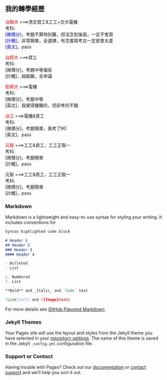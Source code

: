 ## 我的轉學經歷

<span style="color:red;">台聯大</span>
===>清交資工&工工+交大電機
    <br>考科:
    <br><span style="color:blue;">[微積分]</span>，考題不算特別難，但沒念到後面，一定不會寫
    <br><span style="color:blue;">[計概]</span>，非常簡單，全選擇，有念書寫考古一定部會太差
    <br><span style="color:blue;">[英文]</span>，pass


<span style="color:red;">台師大</span>
===>資工
    <br>考科:
    <br>[微積分]，考題中等偏易
    <br>[計概]，超級難，全申論


<span style="color:red;">彰師大</span>
===>電機
    <br>考科:
    <br>[微積分]，考題中等
    <br>[英文]，我覺得蠻難的，但卻考的不錯


<span style="color:red;">淡江</span>
===>電機&資工
    <br>考科:
    <br>[微積分]，考題簡單，我考了90
    <br>[英文]，pass

    
<span style="color:red;">元智</span>
===>工工&資工，工工正取一
    <br>考科:
    <br>[微積分]，考題簡單
    <br>[計概]，pass

元智
===>工工&資工，工工正取一
    <br>考科:
    <br>[微積分]，考題簡單
    <br>[計概]，pass




### Markdown

Markdown is a lightweight and easy-to-use syntax for styling your writing. It includes conventions for

```markdown
Syntax highlighted code block

# Header 1
## Header 2
### Header 3
#### Header 4

- Bulleted
- List

1. Numbered
2. List

**Bold** and _Italic_ and `Code` text

[Link](url) and ![Image](src)
```

For more details see [GitHub Flavored Markdown](https://guides.github.com/features/mastering-markdown/).

### Jekyll Themes

Your Pages site will use the layout and styles from the Jekyll theme you have selected in your [repository settings](https://github.com/CHIN-HUA/Transfer/settings). The name of this theme is saved in the Jekyll `_config.yml` configuration file.

### Support or Contact

Having trouble with Pages? Check out our [documentation](https://docs.github.com/categories/github-pages-basics/) or [contact support](https://github.com/contact) and we’ll help you sort it out.
